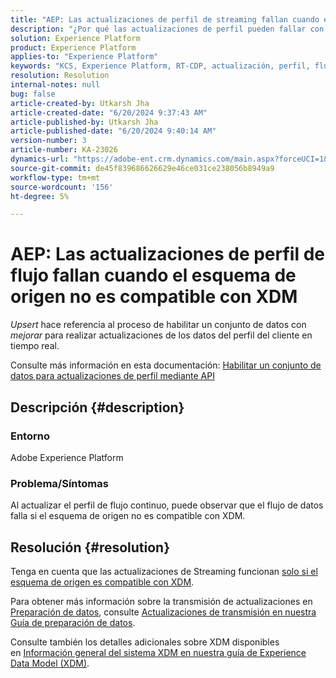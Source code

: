 ```yaml
---
title: "AEP: Las actualizaciones de perfil de streaming fallan cuando el esquema de origen no es compatible con XDM"
description: "¿Por qué las actualizaciones de perfil pueden fallar con esquemas no compatibles con XDM?"
solution: Experience Platform
product: Experience Platform
applies-to: "Experience Platform"
keywords: "KCS, Experience Platform, RT-CDP, actualización, perfil, flujo, XDM, esquema"
resolution: Resolution
internal-notes: null
bug: false
article-created-by: Utkarsh Jha
article-created-date: "6/20/2024 9:37:43 AM"
article-published-by: Utkarsh Jha
article-published-date: "6/20/2024 9:40:14 AM"
version-number: 3
article-number: KA-23026
dynamics-url: "https://adobe-ent.crm.dynamics.com/main.aspx?forceUCI=1&pagetype=entityrecord&etn=knowledgearticle&id=36d1a9b9-e82e-ef11-840a-00224809e160"
source-git-commit: de45f839686626629e46ce031ce238056b8949a9
workflow-type: tm+mt
source-wordcount: '156'
ht-degree: 5%

---
```


# AEP: Las actualizaciones de perfil de flujo fallan cuando el esquema de origen no es compatible con XDM


*Upsert* hace referencia al proceso de habilitar un conjunto de datos con *mejorar* para realizar actualizaciones de los datos del perfil del cliente en tiempo real.

Consulte más información en esta documentación: [Habilitar un conjunto de datos para actualizaciones de perfil mediante API](https://experienceleague.adobe.com/docs/experience-platform/catalog/datasets/enable-upsert.html)

## Descripción {#description}


### Entorno

Adobe Experience Platform

### Problema/Síntomas

Al actualizar el perfil de flujo continuo, puede observar que el flujo de datos falla si el esquema de origen no es compatible con XDM.


## Resolución {#resolution}


Tenga en cuenta que las actualizaciones de Streaming funcionan <u>solo si el esquema de origen es compatible con XDM</u>.

Para obtener más información sobre la transmisión de actualizaciones en [Preparación de datos](https://experienceleague.adobe.com/docs/experience-platform/data-prep/home.html?lang=es), consulte [Actualizaciones de transmisión en nuestra Guía de preparación de datos](https://experienceleague.adobe.com/docs/experience-platform/data-prep/upserts.html).

Consulte también los detalles adicionales sobre XDM disponibles en [Información general del sistema XDM en nuestra guía de Experience Data Model (XDM)](https://experienceleague.adobe.com/docs/experience-platform/xdm/home.html?lang=es).

